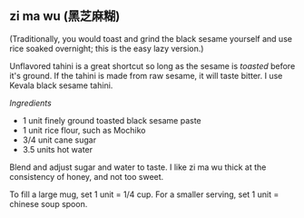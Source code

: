zi ma wu (黑芝麻糊)
-----

(Traditionally, you would toast and grind the black sesame yourself and use rice soaked overnight; this is the easy lazy version.)

Unflavored tahini is a great shortcut so long as the sesame is *toasted* before it's ground. If the tahini is made from raw sesame, it will taste bitter. I use Kevala black sesame tahini.

*Ingredients*
- 1 unit finely ground toasted black sesame paste
- 1 unit rice flour, such as Mochiko
- 3/4 unit cane sugar
- 3.5 units hot water

Blend and adjust sugar and water to taste. I like zi ma wu thick at the consistency of honey, and not too sweet.

To fill a large mug, set 1 unit = 1/4 cup. For a smaller serving, set 1 unit = chinese soup spoon.
